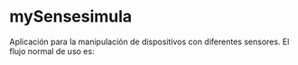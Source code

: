 # mySensesimula
Aplicación para la manipulación de dispositivos con diferentes sensores. El flujo normal de uso es: 
